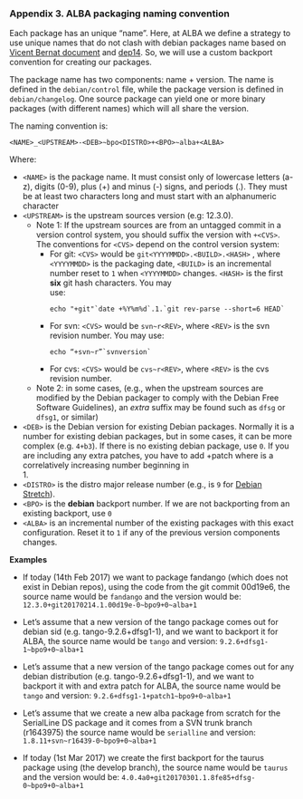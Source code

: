 ### Appendix 3. ALBA packaging naming convention
Each package has an unique “name”. Here, at ALBA we define a strategy to use unique names that do not clash with debian packages name based on [Vicent Bernat document](https://vincent.bernat.im/en/blog/2014-local-apt-repositories) and [dep14](http://dep.debian.net/deps/dep14/). So, we will use a custom backport convention for creating our packages.

The package name has two components: name + version. The name is defined in the `debian/control` file, while the package version is defined in `debian/changelog`. One source package can yield one or more binary packages (with different names) which will all share the version. 

The naming convention is:

```
<NAME>_<UPSTREAM>-<DEB>~bpo<DISTRO>+<BPO>~alba+<ALBA>
```


Where:
- `<NAME>` is the package name. It must consist only of lowercase 
  letters (a-z), digits (0-9), plus (+) and minus (-) signs, and 
  periods (.). They must be at least two characters long and must 
  start with an alphanumeric character
- `<UPSTREAM>` is the upstream sources version (e.g: 12.3.0). 
  - Note 1: If the upstream sources are from an untagged commit 
    in a version control system, you should suffix the version with 
    `+<CVS>`. The conventions for `<CVS>` depend on the control 
    version system:
    - For git: `<CVS>` would be `git<YYYYMMDD>.<BUILD>.<HASH>` , where 
      `<YYYYMMDD>` is the packaging date, `<BUILD>` 
      is an incremental number reset to `1` when `<YYYYMMDD>` 
      changes. `<HASH>` is the first **six** git hash characters. You may    
      use:
      ```
      echo "+git"`date +%Y%m%d`.1.`git rev-parse --short=6 HEAD`
      ```
    - For svn: `<CVS>` would be `svn~r<REV>`, where `<REV>` 
      is the svn revision number. You may use:
      ```
      echo “+svn~r”`svnversion`
      ```
    - For cvs: `<CVS>` would be `cvs~r<REV>`, where `<REV>` 
      is the cvs revision number.
  - Note 2: in some cases, (e.g., when the upstream sources are modified
    by the Debian packager to comply with the Debian Free Software
    Guidelines), an *extra* suffix may be found such as `dfsg` or 
    `dfsg1`, or similar)
- `<DEB>` is the Debian version for existing Debian packages. Normally 
  it is a number for existing debian packages, but in some cases, it 
  can be more complex (e.g. `4+b3`). If  there is no existing debian
  package, use `0`. If you are including any extra patches, you have to
  add +patch<N> where <N> is a correlatively increasing number beginning in   
  1.
- `<DISTRO>` is the distro major release number (e.g., <DISTRO> is `9`
  for [Debian Stretch](https://wiki.debian.org/es/DebianStretch)).
- `<BPO>` is the **debian** backport number. If we are not backporting from an existing backport, use `0`
- `<ALBA>` is an incremental number of the existing packages with this exact configuration. Reset it to `1` if any of the previous version components changes.

 **Examples** 

- If today (14th Feb 2017) we want to package fandango (which 
  does not exist in Debian repos), using the code from the git
  commit 00d19e6, the source name would be `fandango` and the
  version would be:
  `12.3.0+git20170214.1.00d19e-0~bpo9+0~alba+1`

- Let’s assume that a new version of the tango package comes out for
  debian sid (e.g. tango-9.2.6+dfsg1-1), and we want to backport 
  it for ALBA, the source name would be `tango` and version:
  `9.2.6+dfsg1-1~bpo9+0~alba+1`

- Let’s assume that a new version of the tango package comes out for
  any debian distribution (e.g. tango-9.2.6+dfsg1-1), and we want to   
  backport it with and extra patch for ALBA, the source name would be  
 `tango` and version: `9.2.6+dfsg1-1+patch1~bpo9+0~alba+1`

- Let’s assume that we create a new alba package from scratch for the         
  SerialLine DS package and it comes from a SVN trunk branch (r1643975)
  the source name would be `serialline` and version:
  `1.8.11+svn~r16439-0~bpo9+0~alba+1` 

- If today (1st Mar 2017) we create the first backport for
  the taurus package using (the develop branch), the source name 
  would be `taurus` and the version would be:
  `4.0.4a0+git20170301.1.8fe85+dfsg-0~bpo9+0~alba+1`
